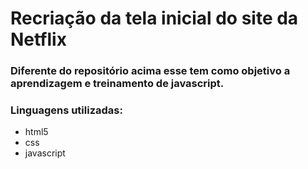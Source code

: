 # **Recriação da tela inicial do site da Netflix**

### Diferente do repositório acima esse tem como objetivo a aprendizagem e treinamento de javascript.

### Linguagens utilizadas:
* html5
* css
* javascript
